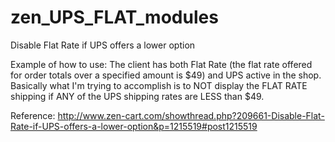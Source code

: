 zen_UPS_FLAT_modules
====================

Disable Flat Rate if UPS offers a lower option

Example of how to use:
The client has both Flat Rate (the flat rate offered for order totals over a specified amount is $49) and UPS active in the shop. Basically what I'm trying to accomplish is to NOT display the FLAT RATE shipping if ANY of the UPS shipping rates are LESS than $49.

Reference: http://www.zen-cart.com/showthread.php?209661-Disable-Flat-Rate-if-UPS-offers-a-lower-option&p=1215519#post1215519
